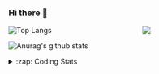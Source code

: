 ### Hi there 👋

<!--
**tao8687/tao8687** is a ✨ _special_ ✨ repository because its `README.md` (this file) appears on your GitHub profile.

Here are some ideas to get you started:

- 🔭 I’m currently working on ...
- 🌱 I’m currently learning ...
- 👯 I’m looking to collaborate on ...
- 🤔 I’m looking for help with ...
- 💬 Ask me about ...
- 📫 How to reach me: ...
- 😄 Pronouns: ...
- ⚡ Fun fact: ...
-->

<img align='right' src="https://media.giphy.com/media/M9gbBd9nbDrOTu1Mqx/giphy.gif" width="240">

  
![Top Langs](https://github-readme-stats.vercel.app/api/top-langs/?username=tao8687&layout=compact&title_color=23238E&text_color=A67D3D)

![Anurag's github stats](https://github-readme-stats.vercel.app/api?username=tao8687&show_icons=true&&text_color=A67D3D&title_color=23238E&show_icons=false&count_private=true&hide=stars)

<details>
  <summary>:zap: Coding Stats</summary>
  <br>
    
<!--START_SECTION:waka-->
![Code Time](http://img.shields.io/badge/Code%20Time-1%2C759%20hrs%2058%20mins-blue)

![Profile Views](http://img.shields.io/badge/Profile%20Views-1-blue)

**🐱 My GitHub Data** 

> 📦 1.5 MB Used in GitHub's Storage 
 > 
> 🏆 359 Contributions in the Year 2024
 > 
> 🚫 Not Opted to Hire
 > 
> 📜 62 Public Repositories 
 > 
> 🔑 25 Private Repositories 
 > 
**I'm an Early 🐤** 

```text
🌞 Morning                1575 commits        ██████████████████████░░░   88.09 % 
🌆 Daytime                90 commits          █░░░░░░░░░░░░░░░░░░░░░░░░   05.03 % 
🌃 Evening                119 commits         ██░░░░░░░░░░░░░░░░░░░░░░░   06.66 % 
🌙 Night                  4 commits           ░░░░░░░░░░░░░░░░░░░░░░░░░   00.22 % 
```
📅 **I'm Most Productive on Wednesday** 

```text
Monday                   257 commits         ████░░░░░░░░░░░░░░░░░░░░░   14.37 % 
Tuesday                  243 commits         ███░░░░░░░░░░░░░░░░░░░░░░   13.59 % 
Wednesday                313 commits         ████░░░░░░░░░░░░░░░░░░░░░   17.51 % 
Thursday                 237 commits         ███░░░░░░░░░░░░░░░░░░░░░░   13.26 % 
Friday                   253 commits         ████░░░░░░░░░░░░░░░░░░░░░   14.15 % 
Saturday                 247 commits         ███░░░░░░░░░░░░░░░░░░░░░░   13.81 % 
Sunday                   238 commits         ███░░░░░░░░░░░░░░░░░░░░░░   13.31 % 
```


📊 **This Week I Spent My Time On** 

```text
🕑︎ Time Zone: Asia/Shanghai

💬 Programming Languages: 
C++                      7 hrs 51 mins       █████████████░░░░░░░░░░░░   52.71 % 
C                        3 hrs 4 mins        █████░░░░░░░░░░░░░░░░░░░░   20.65 % 
Other                    2 hrs 6 mins        ████░░░░░░░░░░░░░░░░░░░░░   14.18 % 
Markdown                 26 mins             █░░░░░░░░░░░░░░░░░░░░░░░░   03.00 % 
YAML                     23 mins             █░░░░░░░░░░░░░░░░░░░░░░░░   02.65 % 

🔥 Editors: 
Cursor                   8 hrs 6 mins        ██████████████░░░░░░░░░░░   54.36 % 
VS Code                  6 hrs 48 mins       ███████████░░░░░░░░░░░░░░   45.64 % 

🐱‍💻 Projects: 
src                      8 hrs 52 mins       ███████████████░░░░░░░░░░   59.54 % 
diffbot                  3 hrs 39 mins       ██████░░░░░░░░░░░░░░░░░░░   24.57 % 
ros_controllers          1 hr 20 mins        ██░░░░░░░░░░░░░░░░░░░░░░░   08.97 % 
ros_control              48 mins             █░░░░░░░░░░░░░░░░░░░░░░░░   05.38 % 
tami_robot               6 mins              ░░░░░░░░░░░░░░░░░░░░░░░░░   00.67 % 

💻 Operating System: 
Linux                    14 hrs 54 mins      █████████████████████████   100.00 % 
```

**I Mostly Code in C++** 

```text
C++                      11 repos            ████████░░░░░░░░░░░░░░░░░   31.43 % 
Python                   10 repos            ███████░░░░░░░░░░░░░░░░░░   28.57 % 
JavaScript               2 repos             █░░░░░░░░░░░░░░░░░░░░░░░░   05.71 % 
Batchfile                1 repo              █░░░░░░░░░░░░░░░░░░░░░░░░   02.86 % 
HTML                     1 repo              █░░░░░░░░░░░░░░░░░░░░░░░░   02.86 % 
```



**Timeline**

![Lines of Code chart](https://raw.githubusercontent.com/tao8687/tao8687/master/assets/bar_graph.png)


 Last Updated on 02/12/2024 01:50:15 UTC
<!--END_SECTION:waka-->
</details>
